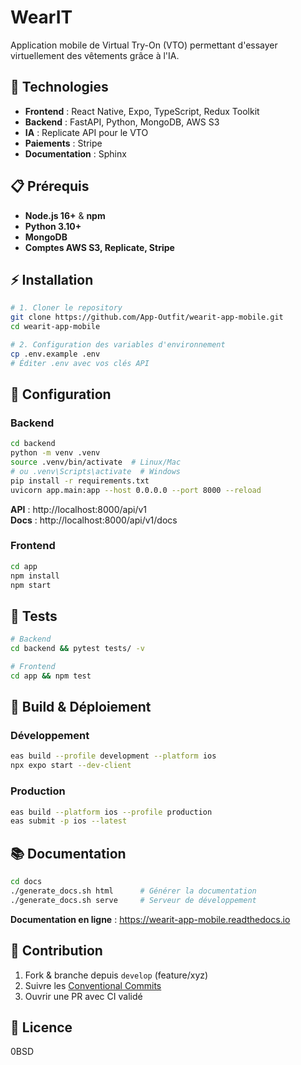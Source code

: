 # WearIT

Application mobile de Virtual Try-On (VTO) permettant d'essayer virtuellement des vêtements grâce à l'IA.

## 🚀 Technologies

- **Frontend** : React Native, Expo, TypeScript, Redux Toolkit
- **Backend** : FastAPI, Python, MongoDB, AWS S3
- **IA** : Replicate API pour le VTO
- **Paiements** : Stripe
- **Documentation** : Sphinx

## 📋 Prérequis

- **Node.js 16+** & **npm**
- **Python 3.10+**
- **MongoDB**
- **Comptes AWS S3, Replicate, Stripe**

## ⚡ Installation

```bash
# 1. Cloner le repository
git clone https://github.com/App-Outfit/wearit-app-mobile.git
cd wearit-app-mobile

# 2. Configuration des variables d'environnement
cp .env.example .env
# Éditer .env avec vos clés API
```

## 🔧 Configuration

### Backend

```bash
cd backend
python -m venv .venv
source .venv/bin/activate  # Linux/Mac
# ou .venv\Scripts\activate  # Windows
pip install -r requirements.txt
uvicorn app.main:app --host 0.0.0.0 --port 8000 --reload
```

**API** : http://localhost:8000/api/v1  
**Docs** : http://localhost:8000/api/v1/docs

### Frontend

```bash
cd app
npm install
npm start
```

## 🧪 Tests

```bash
# Backend
cd backend && pytest tests/ -v

# Frontend
cd app && npm test
```

## 📱 Build & Déploiement

### Développement
```bash
eas build --profile development --platform ios
npx expo start --dev-client
```

### Production
```bash
eas build --platform ios --profile production
eas submit -p ios --latest
```

## 📚 Documentation

```bash
cd docs
./generate_docs.sh html      # Générer la documentation
./generate_docs.sh serve     # Serveur de développement
```

**Documentation en ligne** : https://wearit-app-mobile.readthedocs.io

## 🤝 Contribution

1. Fork & branche depuis `develop` (feature/xyz)
2. Suivre les [Conventional Commits](https://conventionalcommits.org)
3. Ouvrir une PR avec CI validé

## 📄 Licence

0BSD